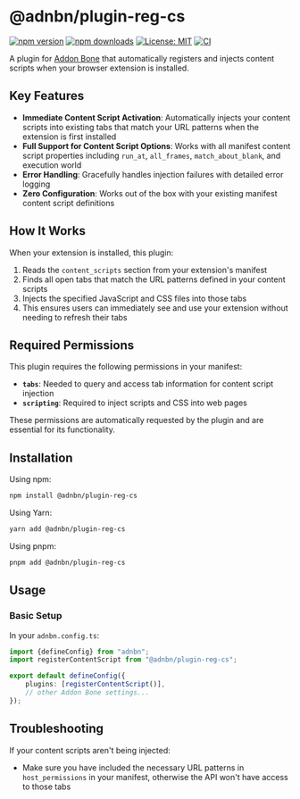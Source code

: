 # @adnbn/plugin-reg-cs

[![npm version](https://img.shields.io/npm/v/@adnbn/plugin-reg-cs.svg?logo=npm)](https://www.npmjs.com/package/@adnbn/plugin-reg-cs)
[![npm downloads](https://img.shields.io/npm/dm/@adnbn/plugin-reg-cs.svg)](https://www.npmjs.com/package/@adnbn/plugin-reg-cs)
[![License: MIT](https://img.shields.io/badge/License-MIT-yellow.svg)](LICENSE.md)
[![CI](https://github.com/addon-stack/plugin-reg-cs/actions/workflows/ci.yml/badge.svg)](https://github.com/addon-stack/plugin-reg-cs/actions/workflows/ci.yml)

A plugin for [Addon Bone](https://addonbone.com) that automatically registers and injects content scripts when your browser extension is installed.

## Key Features

- **Immediate Content Script Activation**: Automatically injects your content scripts into existing tabs that match your URL patterns when the extension is first installed
- **Full Support for Content Script Options**: Works with all manifest content script properties including `run_at`, `all_frames`, `match_about_blank`, and execution world
- **Error Handling**: Gracefully handles injection failures with detailed error logging
- **Zero Configuration**: Works out of the box with your existing manifest content script definitions

## How It Works

When your extension is installed, this plugin:

1. Reads the `content_scripts` section from your extension's manifest
2. Finds all open tabs that match the URL patterns defined in your content scripts
3. Injects the specified JavaScript and CSS files into those tabs
4. This ensures users can immediately see and use your extension without needing to refresh their tabs

## Required Permissions

This plugin requires the following permissions in your manifest:

- **`tabs`**: Needed to query and access tab information for content script injection
- **`scripting`**: Required to inject scripts and CSS into web pages

These permissions are automatically requested by the plugin and are essential for its functionality.

## Installation

Using npm:

```bash
npm install @adnbn/plugin-reg-cs
```

Using Yarn:

```bash
yarn add @adnbn/plugin-reg-cs
```

Using pnpm:

```bash
pnpm add @adnbn/plugin-reg-cs
```

## Usage

### Basic Setup

In your `adnbn.config.ts`:

```ts
import {defineConfig} from "adnbn";
import registerContentScript from "@adnbn/plugin-reg-cs";

export default defineConfig({
    plugins: [registerContentScript()],
    // other Addon Bone settings...
});
```


## Troubleshooting

If your content scripts aren't being injected:

- Make sure you have included the necessary URL patterns in `host_permissions` in your manifest, otherwise the API won't have access to those tabs
